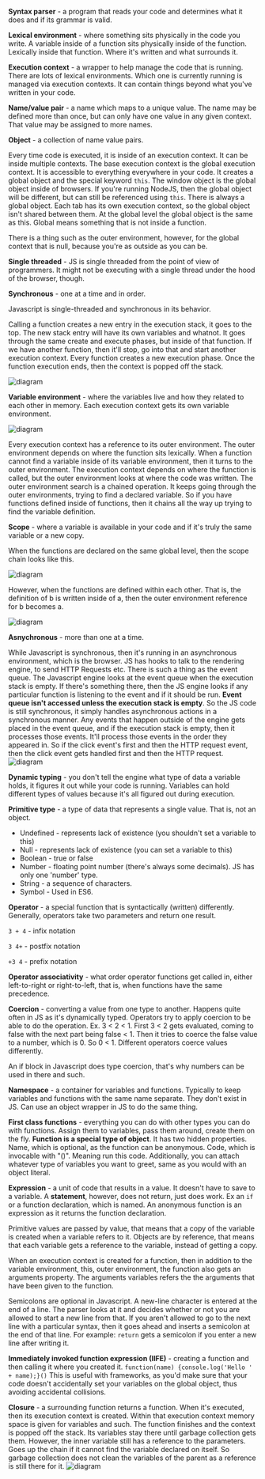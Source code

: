 **Syntax parser** - a program that reads your code
and determines what it does and if its grammar is valid.

**Lexical environment** - where something sits physically
in the code you write. A variable inside of a function
sits physically inside of the function. Lexically 
inside that function. Where it's written and what
surrounds it.

**Execution context** - a wrapper to help manage the
code that is running. There are lots of lexical
environments. Which one is currently running is managed
via execution contexts. It can contain things beyond
what you've written in your code.

**Name/value pair** - a name which maps to a unique
value. The name may be defined more than once, but
can only have one value in any given context.
That value may be assigned to more names.

**Object** - a collection of name value pairs.

Every time code is executed, it is inside of an
execution context. It can be inside multiple
contexts. The base execution context is
the global execution context. It is accessible
to everything everywhere in your code. It creates
a global object and the special keyword `this`.
The window object is the global object inside of
browsers. If you're running NodeJS, then the global
object will be different, but can still be referenced
using `this`. There is always a global object. 
Each tab has its own execution context, so the global
object isn't shared between them. At the global
level the global object is the same as this.
Global means something that is not inside a function.

There is a thing such as the outer environment,
however, for the global context that is null, 
because you're as outside as you can be.

**Single threaded** - JS is single threaded from the point of view of programmers.
It might not be executing with a single thread under the hood of the browser, though.

**Synchronous** - one at a time and in order.

Javascript is single-threaded and synchronous in its behavior.

Calling a function creates a new entry in the execution stack, it goes to the top.
The new stack entry will have its own variables and whatnot. It goes through the same
create and execute phases, but inside of that function. If we have another function,
then it'll stop, go into that and start another execution context. Every function
creates a new execution phase. Once the function execution ends, then the context
is popped off the stack.

![diagram](execution-stack.JPG)

**Variable environment** - where the variables live and how they related to each other
in memory. Each execution context gets its own variable environment.

![diagram](variable-env.JPG)

Every execution context has a reference to its outer environment. The outer environment
depends on where the function sits lexically. When a function cannot find a variable
inside of its variable environment, then it turns to the outer environment. The
execution context depends on where the function is called, but the outer environment
looks at where the code was written. The outer environment search is a chained operation.
It keeps going through the outer environments, trying to find a declared variable.
So if you have functions defined inside of functions, then it chains all the way up
trying to find the variable definition.

**Scope** - where a variable is available in your code and if it's truly the same variable
or a new copy.

When the functions are declared on the same global level, then the scope chain looks 
like this.

![diagram](global-scope-chain.JPG)

However, when the functions are defined within each other. That is, the definition of
b is written inside of a, then the outer environment reference for b becomes a.

![diagram](nested-scope-chain.JPG)

**Asnychronous** - more than one at a time.

While Javascript is synchronous, then it's running in an asynchronous environment, which
is the browser. JS has hooks to talk to the rendering engine, to send HTTP Requests etc.
There is such a thing as the event queue. The Javascript engine looks at the event queue
when the execution stack is empty. If there's something there, then the JS engine looks
if any particular function is listening to the event and if it should be run.
**Event queue isn't accessed unless the execution stack is empty**. So the JS code 
is still synchronous, it simply handles asynchronous actions in a synchronous manner.
Any events that happen outside of the engine gets placed in the event queue, and if the
execution stack is empty, then it processes those events. It'll process those events
in the order they appeared in. So if the click event's first and then the HTTP request
event, then the click event gets handled first and then the HTTP request.
![diagram](event-queue.png)

**Dynamic typing** - you don't tell the engine what type of data a variable holds,
it figures it out while your code is running. Variables can hold different types of
values because it's all figured out during execution.

**Primitive type** - a type of data that represents a single value. That is, not an object.
* Undefined - represents lack of existence (you shouldn't set a variable to this)
* Null - represents lack of existence (you can set a variable to this)
* Boolean - true or false
* Number - floating point number (there's always some decimals). JS has only one 'number' type.
* String - a sequence of characters.
* Symbol - Used in ES6.

**Operator** - a special function that is syntactically (written) differently. 
Generally, operators take two parameters and return one result.

`3 + 4` - infix notation

`3 4+` - postfix notation

`+3 4` - prefix notation

**Operator associativity** - what order operator functions get called in, either
left-to-right or right-to-left, that is, when functions have the same precedence.

**Coercion** - converting a value from one type to another. Happens quite often in JS
as it's dynamically typed. Operators try to apply coercion to be able to do the 
operation. Ex. 3 < 2 < 1. First 3 < 2 gets evaluated, coming to false with the next
part being false < 1. Then it tries to coerce the false value to a number, which is 0.
So 0 < 1. Different operators coerce values differently.

An if block in Javascript does type coercion, that's why numbers can be used in there
and such.

**Namespace** - a container for variables and functions. Typically to keep variables and 
functions with the same name separate. They don't exist in JS. Can use an object
wrapper in JS to do the same thing.

**First class functions** - everything you can do with other types you can do with 
functions. Assign them to variables, pass them around, create them on the fly.
**Function is a special type of object**. It has two hidden properties. Name, which
is optional, as the function can be anonymous. Code, which is invocable with "()".
Meaning run this code. Additionally, you can attach whatever type of variables you 
want to greet, same as you would with an object literal.

**Expression** - a unit of code that results in a value. It doesn't have to save
to a variable. A **statement**, however, does not return, just does work. Ex an 
`if` or a function declaration, which is named. An anonymous function is an expression
as it returns the function declaration.

Primitive values are passed by value, that means that a copy of the variable is
created when a variable refers to it. Objects are by reference, that means that
each variable gets a reference to the variable, instead of getting a copy.

When an execution context is created for a function, then in addition to the
variable environment, this, outer environment, the function also gets an 
arguments property. The arguments variables refers the the arguments that have
been given to the function.

Semicolons are optional in Javascript. A new-line character is entered at the
end of a line. The parser looks at it and decides whether or not you are allowed
to start a new line from that. If you aren't allowed to go to the next line with
a particular syntax, then it goes ahead and inserts a semicolon at the end of that line.
For example: `return` gets a semicolon if you enter a new line after writing it.

**Immediately invoked function expression (IIFE)** - creating a function and then
calling it where you created it. `function(name) {console.log('Hello ' + name);}()`
This is useful with frameworks, as you'd make sure that your code doesn't accidentally
set your variables on the global object, thus avoiding accidental collisions.

**Closure** - a surrounding function returns a function. When it's executed, then
its execution context is created. Within that execution context memory space is 
given for variables and such. The function finishes and the context is popped
off the stack. Its variables stay there until garbage collection gets them.
However, the inner variable still has a reference to the parameters. Goes up
the chain if it cannot find the variable declared on itself. So garbage collection
does not clean the variables of the parent as a reference is still there for it.
![diagram](closure.JPG)